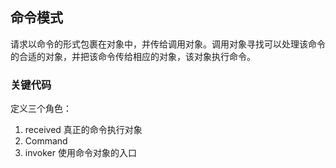 ## 命令模式
请求以命令的形式包裹在对象中，并传给调用对象。调用对象寻找可以处理该命令的合适的对象，并把该命令传给相应的对象，该对象执行命令。

### 关键代码
定义三个角色：
1. received 真正的命令执行对象 
2. Command 
3. invoker 使用命令对象的入口